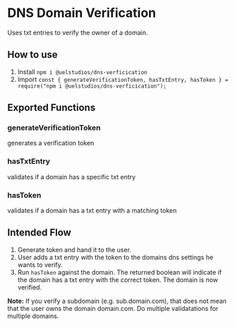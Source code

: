 # DNS Domain Verification

Uses txt entries to verify the owner of a domain.

## How to use

1. Install `npm i @uelstudios/dns-verficication`
2. Import `const { generateVerificationToken, hasTxtEntry, hasToken } = require("npm i @uelstudios/dns-verficication");`

## Exported Functions

### generateVerificationToken

generates a verification token

### hasTxtEntry

validates if a domain has a specific txt entry

### hasToken

validates if a domain has a txt entry with a matching token

## Intended Flow

1. Generate token and hand it to the user.
2. User adds a txt entry with the token to the domains dns settings he wants to verify.
3. Run `hasToken` against the domain. The returned boolean will indicate if the domain has a txt entry with the correct token. The domain is now verified.

**Note:** If you verify a subdomain (e.g. sub.domain.com), that does not mean that the user owns the domain domain.com. Do multiple validatations for multiple domains.

